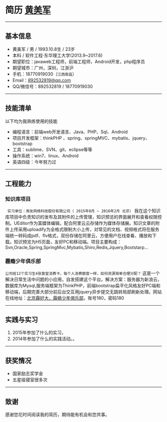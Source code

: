 # __简历 [黄美军](http://www.ideaofmy.sinaapp.com/about_hmj.html)__

---

## __基本信息__

 - 黄美军 / 男 / 1993.10.8生 / 23岁
 - 本科 / 软件工程·东华理工大学(2013.9~2017.6) 
 - 期望职位：javaweb工程师，前端工程师，Android开发，php程序员
 - 期望城市：广州，深圳，江浙沪
 - 手机：18770919030（```江西南昌```）
 - Email：892532819@qq.com
 - QQ/微信号：892532819 / 18770919030
 
---

## __技能清单__
以下均为我熟练使用的技能

- 编程语言：前端web开发语言、Java、PHP、Sql、Android
- 项目开发框架：thinkPHP 、spring、springMVC、mybatis、jquery、bootstrap
- 工具：sublime、SVN、git、eclipse等等
- 操作系统：win7、linux、Android
- 英语四级：今年努力过


---
## __工程能力__

### __知识库项目__ 

``` 实习单位：用友网络科技股份有限公司（ 2015年8月 ~ 2016年2月 北京）```
我在这个知识库项目中负责知识的发布及其附件的上传管理，知识预览的界面展开和查看权限控制。UEditor作为富媒体编辑，配合阿里云云存储作为媒体存储展。知识文章的附件上传采用uploadify为全格式限制大小上传，对常见的文档、视频格式将在服务端统一转码成pdf、flv格式，双份存储在阿里云，方便用户在线查看、播放和下载。知识预览为H5页面，友好PC和移动端。项目主要构成：Svn,Oracle,Spring,SpringMvc,Mybatis,Shiro,Redis,Jquery,Bootstarp...


### __霾瘾少年俱乐部__

``` 公司给12个实习生4张食堂消费卡，每个人消费额度一样，如何资源简单合理分配？ ```
这是一个解决日常生活中问题的小应用，自发搭建这个平台。解决方案：服务器为新浪云，数据库为Mysql,服务端框架为ThinkPHP，前端bootstrap扁平化风格友好PC端和移动端，后期完善大部分前后台交互用jquery异步提交无跳转局部刷新处理。网站在线地址：[北京霾好大，霾瘾少年俱乐部](http://www.ideaofmy.sinaapp.com/zzk_sae/fanka.php)，账号180，密码180

---

## __实践与实习__

1. 2015年参加了什么的实习，
2. 2014年参加了什么的实践活动。。

---
## __获奖情况__
- 国家励志奖学金
- 五星级寝室很多次


---

## 致谢
感谢您花时间阅读我的简历，期待能有机会和您共事。
